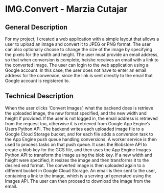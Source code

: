 # IMG.Convert - Marzia Cutajar

## General Description

For my project, I created a web application with a simple layout that allows a user to upload an image and convert it to JPEG or PNG format. The user can also optionally choose to change the size of the image by specifying the pixels for the width and height. The user must provide an email address, so that when conversion is complete, he/she receives an email with a link to the converted image.
The user can login to the web application using a Google account. In this case, the user does not have to enter an email address for the conversion, since the link is sent directly to the email that Google account is registered to.

## Technical Description

When the user clicks ‘Convert Images’, what the backend does is retrieve the uploaded image, the new format specified, and the new width and height if provided. If the user is not logged in, the email address is retrieved from the request too, otherwise it is retrieved from Google App Engine’s Users Python API.
The backend writes each uploaded image file to a Google Cloud Storage bucket, and for each file adds a conversion task to the App Engine push queue handling conversions.
A worker service is then used to process tasks on that push queue. It uses the Blobstore API to create a blob key for the GCS file, and then uses the App Engine Images Python API to transform the image using the blob key. If a new width and height were specified, it resizes the image and then transforms it to the desired end format. The converted image is then uploaded again to a different bucket in Google Cloud Storage. An email is then sent to the user, containing a link to the image, which is a serving url generated using the Images API.
The user can then proceed to download the image from the email.

